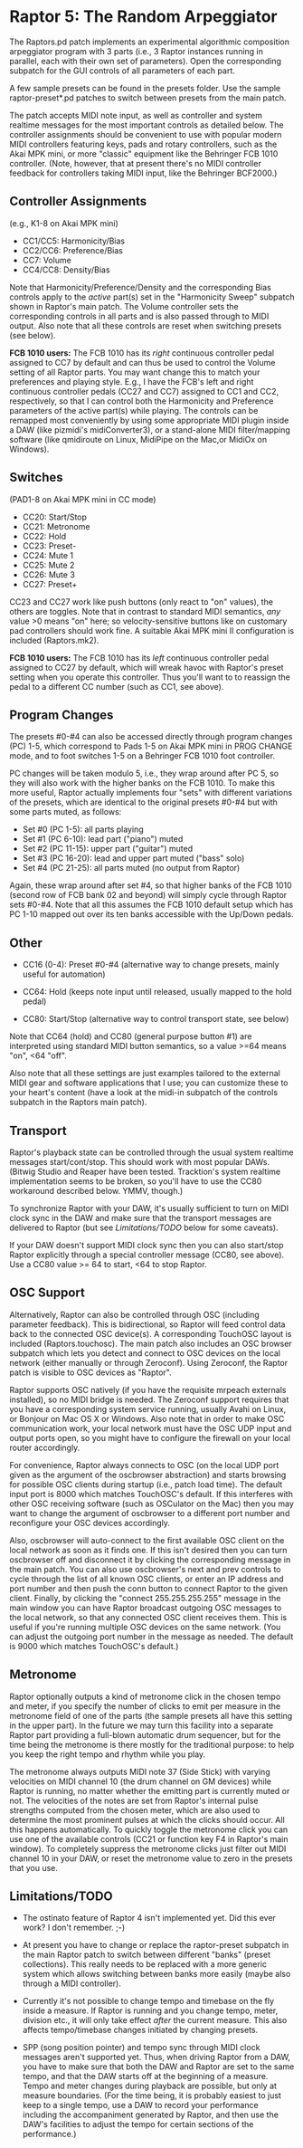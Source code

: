 Raptor 5: The Random Arpeggiator
================================

The Raptors.pd patch implements an experimental algorithmic composition
arpeggiator program with 3 parts (i.e., 3 Raptor instances running in
parallel, each with their own set of parameters). Open the corresponding
subpatch for the GUI controls of all parameters of each part.

A few sample presets can be found in the presets folder. Use the sample
raptor-preset*.pd patches to switch between presets from the main patch.

The patch accepts MIDI note input, as well as controller and system realtime
messages for the most important controls as detailed below. The controller
assignments should be convenient to use with popular modern MIDI controllers
featuring keys, pads and rotary controllers, such as the Akai MPK mini, or
more "classic" equipment like the Behringer FCB 1010 controller. (Note,
however, that at present there's no MIDI controller feedback for controllers
taking MIDI input, like the Behringer BCF2000.)

## Controller Assignments

(e.g., K1-8 on Akai MPK mini)

- CC1/CC5: Harmonicity/Bias
- CC2/CC6: Preference/Bias
- CC7: Volume
- CC4/CC8: Density/Bias

Note that Harmonicity/Preference/Density and the corresponding Bias controls
apply to the *active* part(s) set in the "Harmonicity Sweep" subpatch shown in
Raptor's main patch. The Volume controller sets the corresponding controls in
all parts and is also passed through to MIDI output. Also note that all these
controls are reset when switching presets (see below).

**FCB 1010 users:** The FCB 1010 has its *right* continuous controller pedal
assigned to CC7 by default and can thus be used to control the Volume setting
of all Raptor parts. You may want change this to match your preferences and
playing style.  E.g., I have the FCB's left and right continuous controller
pedals (CC27 and CC7) assigned to CC1 and CC2, respectively, so that I can
control both the Harmonicity and Preference parameters of the active part(s)
while playing. The controls can be remapped most conveniently by using some
appropriate MIDI plugin inside a DAW (like pizmidi's midiConverter3), or a
stand-alone MIDI filter/mapping software (like qmidiroute on Linux, MidiPipe
on the Mac,or MidiOx on Windows).

## Switches

(PAD1-8 on Akai MPK mini in CC mode)

- CC20: Start/Stop
- CC21: Metronome
- CC22: Hold
- CC23: Preset-
- CC24: Mute 1
- CC25: Mute 2
- CC26: Mute 3
- CC27: Preset+

CC23 and CC27 work like push buttons (only react to "on" values), the others
are toggles. Note that in contrast to standard MIDI semantics, *any* value >0
means "on" here; so velocity-sensitive buttons like on customary pad
controllers should work fine. A suitable Akai MPK mini II configuration
is included (Raptors.mk2). 

**FCB 1010 users:** The FCB 1010 has its *left* continuous controller pedal
assigned to CC27 by default, which will wreak havoc with Raptor's preset
setting when you operate this controller. Thus you'll want to to reassign the
pedal to a different CC number (such as CC1, see above).

## Program Changes

The presets #0-#4 can also be accessed directly through program changes (PC)
1-5, which correspond to Pads 1-5 on Akai MPK mini in PROG CHANGE mode, and to
foot switches 1-5 on a Behringer FCB 1010 foot controller.

PC changes will be taken modulo 5, i.e., they wrap around after PC 5, so they
will also work with the higher banks on the FCB 1010. To make this more
useful, Raptor actually implements four "sets" with different variations of the
presets, which are identical to the original presets #0-#4 but with some parts
muted, as follows:

- Set #0 (PC 1-5): all parts playing
- Set #1 (PC 6-10): lead part ("piano") muted
- Set #2 (PC 11-15): upper part ("guitar") muted
- Set #3 (PC 16-20): lead and upper part muted ("bass" solo)
- Set #4 (PC 21-25): all parts muted (no output from Raptor)

Again, these wrap around after set #4, so that higher banks of the FCB 1010
(second row of FCB bank 02 and beyond) will simply cycle through Raptor
sets #0-#4. Note that all this assumes the FCB 1010 default setup which has PC
1-10 mapped out over its ten banks accessible with the Up/Down pedals.

## Other

- CC16 (0-4): Preset #0-#4 (alternative way to change presets, mainly useful
  for automation)

- CC64: Hold (keeps note input until released, usually mapped to the hold
  pedal)

- CC80: Start/Stop (alternative way to control transport state, see below)

Note that CC64 (hold) and CC80 (general purpose button #1) are interpreted
using standard MIDI button semantics, so a value >=64 means "on", <64 "off".

Also note that all these settings are just examples tailored to the external
MIDI gear and software applications that I use; you can customize these to
your heart's content (have a look at the midi-in subpatch of the controls
subpatch in the Raptors main patch).

## Transport

Raptor's playback state can be controlled through the usual system realtime
messages start/cont/stop. This should work with most popular DAWs. (Bitwig
Studio and Reaper have been tested. Tracktion's system realtime implementation
seems to be broken, so you'll have to use the CC80 workaround described
below. YMMV, though.)

To synchronize Raptor with your DAW, it's usually sufficient to turn on MIDI
clock sync in the DAW and make sure that the transport messages are delivered
to Raptor (but see *Limitations/TODO* below for some caveats).

If your DAW doesn't support MIDI clock sync then you can also start/stop
Raptor explicitly through a special controller message (CC80, see above).
Use a CC80 value >= 64 to start, <64 to stop Raptor.

## OSC Support

Alternatively, Raptor can also be controlled through OSC (including parameter
feedback). This is bidirectional, so Raptor will feed control data back to the
connected OSC device(s). A corresponding TouchOSC layout is included
(Raptors.touchosc). The main patch also includes an OSC browser subpatch
which lets you detect and connect to OSC devices on the local network (either
manually or through Zeroconf). Using Zeroconf, the Raptor patch is visible to
OSC devices as "Raptor".

Raptor supports OSC natively (if you have the requisite mrpeach externals
installed), so no MIDI bridge is needed. The Zeroconf support requires that
you have a corresponding system service running, usually Avahi on Linux, or
Bonjour on Mac OS X or Windows. Also note that in order to make OSC
communication work, your local network must have the OSC UDP input and output
ports open, so you might have to configure the firewall on your local router
accordingly.

For convenience, Raptor always connects to OSC (on the local UDP port given as
the argument of the oscbrowser abstraction) and starts browsing for possible
OSC clients during startup (i.e., patch load time). The default input port is
8000 which matches TouchOSC's default. If this interferes with other OSC
receiving software (such as OSCulator on the Mac) then you may want to change
the argument of oscbrowser to a different port number and reconfigure your OSC
devices accordingly.

Also, oscbrowser will auto-connect to the first available OSC client on the
local network as soon as it finds one. If this isn't desired then you can turn
oscbrowser off and disconnect it by clicking the corresponding message in the
main patch. You can also use oscbrowser's next and prev controls to cycle
through the list of all known OSC clients, or enter an IP address and port
number and then push the conn button to connect Raptor to the given client.
Finally, by clicking the "connect 255.255.255.255" message in the main window
you can have Raptor broadcast outgoing OSC messages to the local network, so
that any connected OSC client receives them. This is useful if you're running
multiple OSC devices on the same network. (You can adjust the outgoing port
number in the message as needed. The default is 9000 which matches TouchOSC's
default.)

## Metronome

Raptor optionally outputs a kind of metronome click in the chosen tempo and
meter, if you specify the number of clicks to emit per measure in the
metronome field of one of the parts (the sample presets all have this setting
in the upper part). In the future we may turn this facility into a separate
Raptor part providing a full-blown automatic drum sequencer, but for the time
being the metronome is there mostly for the traditional purpose: to help you
keep the right tempo and rhythm while you play.

The metronome always outputs MIDI note 37 (Side Stick) with varying velocities
on MIDI channel 10 (the drum channel on GM devices) while Raptor is running,
no matter whether the emitting part is currently muted or not. The velocities
of the notes are set from Raptor's internal pulse strengths computed from the
chosen meter, which are also used to determine the most prominent pulses at
which the clicks should occur. All this happens automatically. To quickly
toggle the metronome click you can use one of the available controls (CC21 or
function key F4 in Raptor's main window). To completely suppress the metronome
clicks just filter out MIDI channel 10 in your DAW, or reset the metronome
value to zero in the presets that you use.

## Limitations/TODO

- The ostinato feature of Raptor 4 isn't implemented yet. Did this ever work?
  I don't remember. ;-)

- At present you have to change or replace the raptor-preset subpatch in the
  main Raptor patch to switch between different "banks" (preset collections).
  This really needs to be replaced with a more generic system which allows
  switching between banks more easily (maybe also through a MIDI controller).

- Currently it's not possible to change tempo and timebase on the fly inside a
  measure. If Raptor is running and you change tempo, meter, division etc.,
  it will only take effect *after* the current measure. This also affects
  tempo/timebase changes initiated by changing presets.

- SPP (song position pointer) and tempo sync through MIDI clock messages
  aren't supported yet. Thus, when driving Raptor from a DAW, you have to make
  sure that both the DAW and Raptor are set to the same tempo, and that the
  DAW starts off at the beginning of a measure. Tempo and meter changes during
  playback are possible, but only at measure boundaries. (For the time being,
  it is probably easiest to just keep to a single tempo, use a DAW to record
  your performance including the accompaniment generated by Raptor, and then
  use the DAW's facilities to adjust the tempo for certain sections of the
  performance.)
